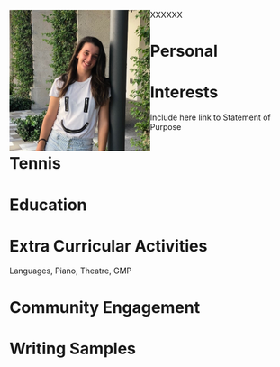 <p>XXXXXX<img src="/images/headshot.jpg" width="250" height="250" align="left"></p>

<h1> Personal</h1>
<h1> Interests</h1>
Include here link to Statement of Purpose
<h1> Tennis</h1>
<h1> Education</h1>
<h1> Extra Curricular Activities</h1>
Languages, Piano, Theatre, GMP
<h1> Community Engagement</h1>
<h1> Writing Samples</h1>

